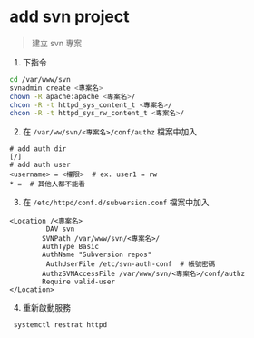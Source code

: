 # add svn project

> 建立 svn 專案

1. 下指令
  ```sh
  cd /var/www/svn
  svnadmin create <專案名>
  chown -R apache:apache <專案名>/
  chcon -R -t httpd_sys_content_t <專案名>/
  chcon -R -t httpd_sys_rw_content_t <專案名>/
  ```

2. 在 `/var/ww/svn/<專案名>/conf/authz` 檔案中加入
  ```
  # add auth dir
  [/]
  # add auth user
  <username> = <權限>  # ex. user1 = rw
  * =  # 其他人都不能看
  ```

3. 在 `/etc/httpd/conf.d/subversion.conf` 檔案中加入
  ```
  <Location /<專案名>
          DAV svn
          SVNPath /var/www/svn/<專案名>/
          AuthType Basic
          AuthName "Subversion repos"
          AuthUserFile /etc/svn-auth-conf  # 帳號密碼
          AuthzSVNAccessFile /var/www/svn/<專案名>/conf/authz
          Require valid-user
  </Location>
  ```

4. 重新啟動服務
  ```sh
  systemctl restrat httpd
  ```
